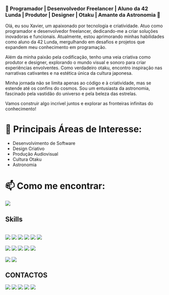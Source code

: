 ### 🚀 Programador | Desenvolvedor Freelancer | Aluno da 42 Lunda | Produtor | Designer | Otaku | Amante da Astronomia 🌌

Olá, eu sou Xavier, um apaixonado por tecnologia e criatividade. Atuo como programador e desenvolvedor freelancer, dedicando-me a criar soluções inovadoras e funcionais. Atualmente, estou aprimorando minhas habilidades como aluno da 42 Lunda, mergulhando em desafios e projetos que expandem meu conhecimento em programação.

Além da minha paixão pela codificação, tenho uma veia criativa como produtor e designer, explorando o mundo visual e sonoro para criar experiências envolventes. Como verdadeiro otaku, encontro inspiração nas narrativas cativantes e na estética única da cultura japonesa.

Minha jornada não se limita apenas ao código e à criatividade, mas se estende até os confins do cosmos. Sou um entusiasta da astronomia, fascinado pela vastidão do universo e pela beleza das estrelas.

Vamos construir algo incrível juntos e explorar as fronteiras infinitas do conhecimento!

# 🌟 Principais Áreas de Interesse:

- Desenvolvimento de Software
- Design Criativo
- Produção Audiovisual
- Cultura Otaku
- Astronomia

# 📫 Como me encontrar:

<picture>
  <source
    srcset="https://github-readme-stats.vercel.app/api?username=xmaj2001&show_icons=true&theme=dark"
    media="(prefers-color-scheme: dark)"
  />
  <source
    srcset="https://github-readme-stats.vercel.app/api?username=xmaj2001&show_icons=true"
    media="(prefers-color-scheme: dark),(prefers-color-scheme: no-preference)"
  />
  <img src="https://github-readme-stats.vercel.app/api?username=xmaj2001&show_icons=true" />
</picture>

## Skills
<div style="display: inline_block"><br>
  <img align="center" src="https://img.shields.io/badge/C%23-239120?style=for-the-badge&logo=c-sharp&logoColor=black">
  <img align="center" src="https://img.shields.io/badge/Xamarin-3498DB?style=for-the-badge&logo=xamarin&logoColor=black">
  <img align="center" src="https://img.shields.io/badge/HTML5-E34F26?style=for-the-badge&logo=html5&logoColor=white">
  <img align="center" src="https://img.shields.io/badge/CSS-239120?&style=for-the-badge&logo=css3&logoColor=black">
  <img align="center" src="https://img.shields.io/badge/JavaScript-F7DF1E?style=for-the-badge&logo=javascript&logoColor=black">
  <img align="center" src="https://img.shields.io/badge/Node.js-43853D?style=for-the-badge&logo=node.js&logoColor=white">
  <br>
  <br>
  <img align="center" src="https://img.shields.io/badge/PHP-777BB4?style=for-the-badge&logo=php&logoColor=white">
  <img align="center" src="https://img.shields.io/badge/Dart-0175C2?style=for-the-badge&logo=dart&logoColor=white">
  <img align="center" src="https://img.shields.io/badge/Shell_Script-121011?style=for-the-badge&logo=gnu-bash&logoColor=white">
  <img align="center" src="https://img.shields.io/badge/React-20232A?style=for-the-badge&logo=react&logoColor=61DAFB">
  <img align="center" src="https://img.shields.io/badge/Unity-100000?style=for-the-badge&logo=unity&logoColor=white">
  <br>
  <br>
  <img align="center" src="https://img.shields.io/badge/MySQL-00000F?style=for-the-badge&logo=mysql&logoColor=white">
  <img align="center" src="https://img.shields.io/badge/Flutter-02569B?style=for-the-badge&logo=flutter&logoColor=white">
</div>

  ## CONTACTOS
<div> 
  <a href="www.youtube.com/@" target="_blank"><img src="https://img.shields.io/badge/YouTube-FF0000?style=for-the-badge&logo=youtube&logoColor=white" target="_blank"></a>
  <a href="https://www.instagram.com/xmaj_2001" target="_blank"><img src="https://img.shields.io/badge/-Instagram-%23E4405F?style=for-the-badge&logo=instagram&logoColor=white" target="_blank"></a>
  <a href="https://app.slack.com/client/T06604HK600" target="_blank"><img src="https://img.shields.io/badge/Slack-4A154B?style=for-the-badge&logo=slack&logoColor=white" target="_blank"></a>
  <a href="https://www.tiktok.com/@xmaj_2001" target="_blank"><img src="https://img.shields.io/badge/TikTok-000000?style=for-the-badge&logo=tiktok&logoColor=white" target="_blank"></a>
  <a href="https://twitter.com/xmaj2001" target="_blank"><img src="https://img.shields.io/badge/Twitter-1DA1F2?style=for-the-badge&logo=twitter&logoColor=white" target="_blank"></a>
</div>
